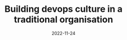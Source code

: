---
slug: "devops-culture"
date: "2022-11-24"
title: "Building devops culture in a traditional organisation"
---